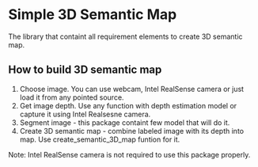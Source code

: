# Simple 3D Semantic Map

The library that containt all requirement elements to create 3D semantic map.

## How to build 3D semantic map

1. Choose image. You can use webcam, Intel RealSense camera or just load it from any pointed source.
2. Get image depth. Use any function with depth estimation model or capture it using Intel Realsesne camera.
3. Segment image - this package containt few model that will do it.
4. Create 3D semantic map - combine labeled image with its depth into map. Use create_semantic_3D_map funtion for it.

Note: Intel RealSense camera is not required to use this package properly.
